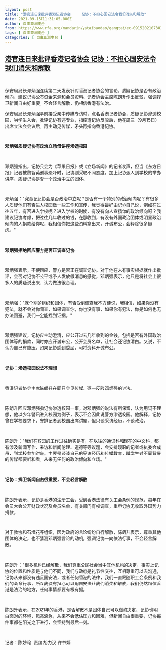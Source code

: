 ```yaml
---
layout: post
title: "港官连日来批评香港记者协会     记协：不担心国安法令我们消失和解散"
date: 2021-09-15T11:31:05.000Z
author: 自由亚洲电台
from: https://www.rfa.org/mandarin/yataibaodao/gangtai/ec-09152021073030.html
tags: [ 自由亚洲电台 ]
categories: [ 自由亚洲电台 ]
---
```

<!--1631705465000-->
[港官连日来批评香港记者协会     记协：不担心国安法令我们消失和解散](https://www.rfa.org/mandarin/yataibaodao/gangtai/ec-09152021073030.html)
------

<div>
<p> </p><p>保安局局长邓炳强连续第二天发表针对香港记者协会的言论，质疑记协是否有政治倾向，建议记协公布资金来源和会员资料。记者协会主席陈朗升作出反驳，强调捍卫新闻自由好重要，不会轻言解散，仍相信香港有法治。</p><p>保安局局长邓炳强早前接受亲中传媒专访时，点名香港记者协会，质疑记协渗透校园，哄学生入会，批评记协有违专业，指控遭记协反驳后，他在周三（9月15日）出席立法会会议后，再主动见传媒，矛头再指向香港记协。</p><p> </p><p><strong>邓炳强质疑记协有政治立场借讲座渗透校园</strong></p><p> </p><p>邓炳强指出，记协只会为《苹果日报》或《立场新闻》的记者发声，但当《东方日报》记者被黎智英刑事恐吓时，记协则采取不同态度。加上记协派人到学校的举办讲座，质疑记协是否一个政治中立的团体。</p><p> </p><p>邓炳强："究竟记记协会是否政治中立呢？是否有一个特别的政治倾向呢？有很多人质疑他们有否进入校园做一些工作和宣传，我觉得最好由记协自己说，例如在过往五年，有否进入学校呢？进入学校的时候，有没有向人宣扬你的政治倾向呀？我建议记协考虑，把过往几年收过的钱，在那收到，有没有外国政治团体或明显政治倾向的人捐款给你呢，我相信你把这些资料拿出来，开诚布公，会释除很多疑虑。"</p><p> </p><p><strong>邓炳强拒绝回应警方是否正调查记协</strong></p><p> </p><p>邓炳强表示，不便回应，警方是否正在调查记协。对于他在未有事实根据就作出批评，会否对记协不公平或予人发放假消息的感觉，邓炳强表示，他只是将社会上很多人的质疑说出来，认为做法很合理。</p><p> </p><p>邓炳强："就个别的组织和团体，有否受到调查我不方便说，我相信，如果你没有犯法，就不会对你调查，如果调查你，你也没有事，如果你有犯法，你是如何也无办法回避，我们一定能找到证据。"</p><p> </p><p>邓炳强建议，记协应主动澄清，应公开过去几年收到的金钱，包括是否有外国政治团体等的捐款，同时亦应开诚布公，公开会员名单，让社会还记协清白。又说，不认为自己有施压，如果记协感到委屈，可将资料开诚布公。</p><p> </p><p><strong>记协：渗透校园说法不理想</strong></p><p> </p><p>香港记者协会主席陈朗升在同日会见传媒，逐一反驳邓炳强的讲法。</p><p> </p><p>陈朗升回应邓炳强指记协渗透校园一事，对邓炳强的说法有所保留，认为用词不理想，他以少年警讯进入校园为例子，表示不会因此说警方渗透校园。他解释，记协曾在学校要求下，安排记者到校园出席讲座，但只谈采访经历，不谈政治。</p><p> </p><p>陈朗升："我们在校园的工作过往确实是有，在以往的通识科和现在的中文科，都有涉及新闻写作、采访和新闻伦理、道德等等议题，会安排现职的记者或执委会成员，到学校参加讲座，主要是谈谈自己的采访经历和传媒教育，叫学生对不同背景的传媒都要听和看，从来无任何的政治倾向和立场。"</p><p> </p><p><strong>记协：捍卫新闻自由很重要，不会轻言解散</strong></p><p> </p><p>陈朗升表示，记协是香港的注册工会，受到香港法律有关工会条例的规范，每年在会员大会公开财政状况及会员名单，有关部门有权调查，重申​​记协无收取外国势力捐款。</p><p> </p><p>对于教协和石墙花等组织，因为政府的言论纷纷自行解散，陈朗升表示，尊重其他团体的决定，也不猜测邓炳强言论的动机，强调记协一向依法行事，不会轻言解散。</p><p> </p><p>陈朗升："很多机构已经解散，我们尊重公民社会当中其他机构的决定，事实上记协的位置和性质是与他们不同，我们与政府是礼节性交往，互相尊重可以去沟通，记协从来都没有违反国安法，或者任何香港的法律，我们一直跟随职工会条例和我们的会章行事，所以我没有担心可以用国安法让我们消失和解散，我们仍然相信香港是法治的地方，任何事情都要有根有据。</p><p> </p><p>陈朗升表示，在2021年的香港，是否解散不是团体自己可以做的决定，记协也明白面对的环境，风高浪急，从来不会低估压力和困难，但新闻自由很重要，记协每件事都在阳光之下进行，会坚持到最后一刻。</p><p> </p><p>记者：陈妙玲  责编 胡力汉 许书婷</p><p> </p><p> </p><p> </p>
</div>
